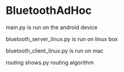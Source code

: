 # BluetoothAdHoc

main.py is run on the android device

bluetooth_server_linux.py is run on linux box

bluetooth_client_linux.py is run on mac

routing shows.py routing algorithm
